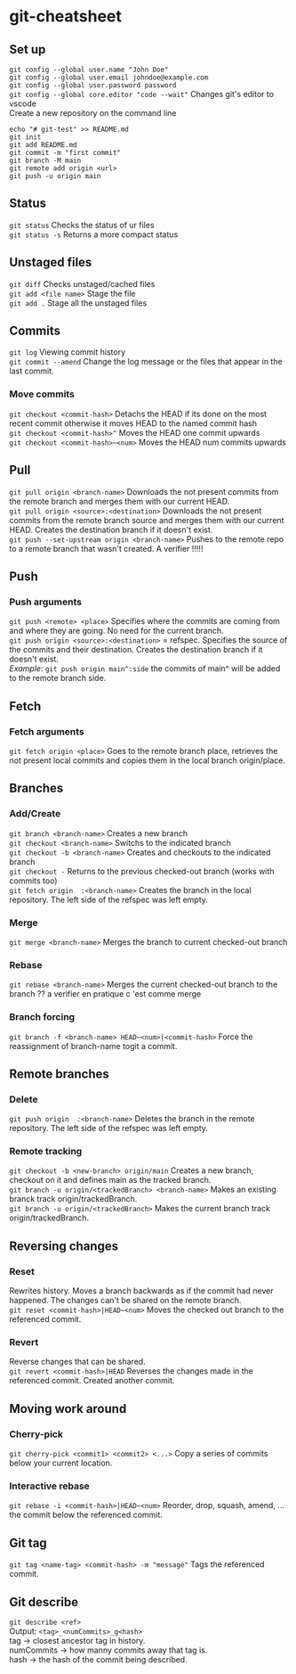 # git-cheatsheet
## Set up 
`git config --global user.name "John Doe"`      
`git config --global user.email johndoe@example.com`     
`git config --global user.password password`     
`git config --global core.editor "code --wait"` Changes git's editor to vscode   
Create a new repository on the command line
```
echo "# git-test" >> README.md
git init
git add README.md
git commit -m "first commit"
git branch -M main
git remote add origin <url>
git push -u origin main
```
## Status 
`git status` Checks the status of ur files    
`git status -s` Returns a more compact status    
## Unstaged files
`git diff` Checks unstaged/cached files    
`git add <file name>` Stage the file     
`git add .` Stage all the unstaged files    
## Commits 
`git log` Viewing commit history  
`git commit --amend` Change the log message or the files that appear in the last commit.    
### Move commits 
`git checkout <commit-hash>` Detachs the HEAD if its done on the most recent commit otherwise it moves HEAD to the named commit hash       
`git checkout <commit-hash>^` Moves the HEAD one commit upwards     
`git checkout <commit-hash>~<num>` Moves the HEAD num commits upwards    
## Pull 
`git pull origin <branch-name>` Downloads the not present commits from the remote branch and merges them with our current HEAD.    
`git pull origin <source>:<destination>` Downloads the not present commits from the remote branch source and merges them with our current HEAD. Creates the destination branch if it doesn't exist.    
`git push --set-upstream origin <branch-name>` Pushes to the remote repo to a remote branch that wasn't created. A verifier !!!!!    
## Push
### Push arguments
`git push <remote> <place>` Specifies where the commits are coming from and where they are going. No need for the current branch.   
`git push origin <source>:<destination>` = refspec. Specifies the source of the commits and their destination. Creates the destination branch if it doesn't exist.   
*Example*: `git push origin main^:side` the commits of main^ will be added to the remote branch side.  
## Fetch
### Fetch arguments
`git fetch origin <place>` Goes to the remote branch place, retrieves the not present local commits and copies them in the local branch origin/place.    
## Branches 
### Add/Create
`git branch <branch-name>` Creates a new branch    
`git checkout <branch-name>` Switchs to the indicated branch    
`git checkout -b <branch-name>` Creates and checkouts to the indicated branch    
`git checkout -` Returns to the previous checked-out branch (works with commits too)     
`git fetch origin  :<branch-name>` Creates the branch in the local repository. The left side of the refspec was left empty.   
### Merge
`git merge <branch-name>` Merges the branch to current checked-out branch    
### Rebase 
`git rebase <branch-name>` Merges the current checked-out branch to the branch ?? a verifier en pratique c 'est comme merge
### Branch forcing 
`git branch -f <branch-name> HEAD~<num>|<commit-hash>` Force the reassignment of branch-name togit  a commit.     
## Remote branches
### Delete 
`git push origin  :<branch-name>` Deletes the branch in the remote repository. The left side of the refspec was left empty.   
### Remote tracking  
`git checkout -b <new-branch> origin/main` Creates a new branch, checkout on it and defines main as the tracked branch.   
`git branch -u origin/<trackedBranch> <branch-name>` Makes an existing branck track origin/trackedBranch.   
`git branch -u origin/<trackedBranch>` Makes the current branch track origin/trackedBranch.    
## Reversing changes 
### Reset 
Rewrites history. Moves a branch backwards as if the commit had never happened. The changes can't be shared on the remote branch.     
`git reset <commit-hash>|HEAD~<num>` Moves the checked out branch to the referenced commit. 
### Revert
Reverse changes that can be shared.     
`git revert <commit-hash>|HEAD` Reverses the changes made in the referenced commit. Created another commit. 
## Moving work around  
### Cherry-pick
`git cherry-pick <commit1> <commit2> <...>` Copy a series of commits below your current location.     
### Interactive rebase
`git rebase -i <commit-hash>|HEAD~<num>` Reorder, drop, squash, amend, ... the commit below the referenced commit.    
## Git tag
`git tag <name-tag> <commit-hash> -m "message"` Tags the referenced commit. 
## Git describe 
`git describe <ref>`    
Output: `<tag>_<numCommits>_g<hash>`     
tag -> closest ancestor tag in history.     
numCommits -> how manny commits away that tag is.     
hash -> the hash of the commit being described.   




